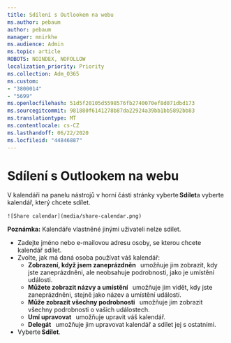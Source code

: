 ```yaml
---
title: Sdílení s Outlookem na webu
ms.author: pebaum
author: pebaum
manager: mnirkhe
ms.audience: Admin
ms.topic: article
ROBOTS: NOINDEX, NOFOLLOW
localization_priority: Priority
ms.collection: Adm_O365
ms.custom:
- "3800014"
- "5699"
ms.openlocfilehash: 51d5f20105d5598576fb2740070ef8d071dbd173
ms.sourcegitcommit: 981880f6141278b87da22924a39bb1bb5892bb83
ms.translationtype: MT
ms.contentlocale: cs-CZ
ms.lasthandoff: 06/22/2020
ms.locfileid: "44846887"
---
```

# <a name="sharing-with-outlook-on-the-web"></a>Sdílení s Outlookem na webu

V kalendáři na panelu nástrojů v horní části stránky vyberte **Sdílet**a vyberte kalendář, který chcete sdílet.

    ![Share calendar](media/share-calendar.png)

**Poznámka:** Kalendáře vlastněné jinými uživateli nelze sdílet.

- Zadejte jméno nebo e-mailovou adresu osoby, se kterou chcete kalendář sdílet.
- Zvolte, jak má daná osoba používat váš kalendář:
    - **Zobrazení, když jsem zaneprázdněn**   umožňuje jim zobrazit, kdy jste zaneprázdněni, ale neobsahuje podrobnosti, jako je umístění události.
    - **Můžete zobrazit názvy a umístění**   umožňuje jim vidět, kdy jste zaneprázdněni, stejně jako název a umístění událostí.
    - **Může zobrazit všechny podrobnosti**   umožňuje jim zobrazit všechny podrobnosti o vašich událostech.
    - **Umí upravovat**   umožňuje upravit váš kalendář.
    - **Delegát**   umožňuje jim upravovat kalendář a sdílet jej s ostatními.
- Vyberte **Sdílet**.
